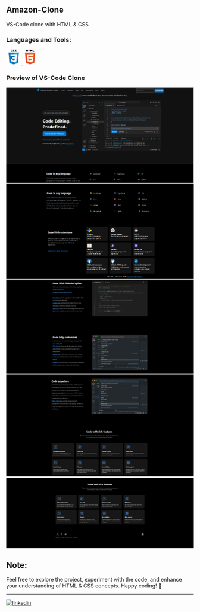 ## Amazon-Clone
VS-Code clone with HTML & CSS

<h3 align="left">Languages and Tools:</h3>
<p align="left"> 
  <a href="https://www.w3schools.com/css/" target="_blank" rel="noreferrer"> 
    <img src="https://raw.githubusercontent.com/devicons/devicon/master/icons/css3/css3-original-wordmark.svg" alt="css3" width="40" height="40"/> 
  </a> 
  <a href="https://www.w3.org/html/" target="_blank" rel="noreferrer"> 
    <img src="https://raw.githubusercontent.com/devicons/devicon/master/icons/html5/html5-original-wordmark.svg" alt="html5" width="40" height="40"/> 
  </a> 
</p>

<h3>Preview of VS-Code Clone</h3>


![Part-1](https://github.com/khizar457/VS-Code/blob/main/assets/1-demo.png)
![Part-2](https://github.com/khizar457/VS-Code/blob/main/assets/2-demo.png)
![Part-3](https://github.com/khizar457/VS-Code/blob/main/assets/3-demo.png)
![Part-4](https://github.com/khizar457/VS-Code/blob/main/assets/4-demo.png)
![Part-5](https://github.com/khizar457/VS-Code/blob/main/assets/5-demo.png)

## Note:
Feel free to explore the project, experiment with the code, and enhance your understanding of HTML & CSS concepts. Happy coding! 🚀

---

[![linkedin](https://img.shields.io/badge/linkedin-0A66C2?style=for-the-badge&logo=linkedin&logoColor=white)](https://www.linkedin.com/in/khizarqamar/)
